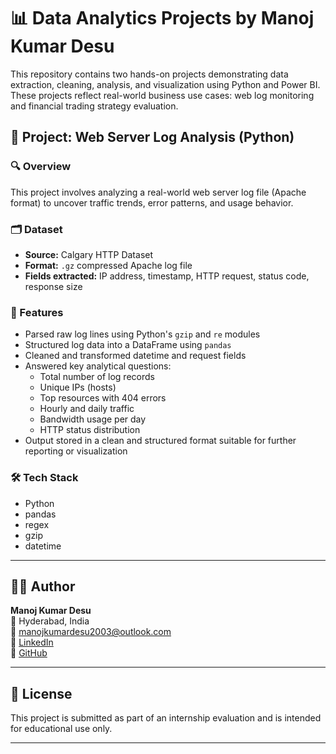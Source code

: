 # 📊 Data Analytics Projects by Manoj Kumar Desu

This repository contains two hands-on projects demonstrating data extraction, cleaning, analysis, and visualization using Python and Power BI. These projects reflect real-world business use cases: web log monitoring and financial trading strategy evaluation.


## 🧠 Project: Web Server Log Analysis (Python)

### 🔍 Overview
This project involves analyzing a real-world web server log file (Apache format) to uncover traffic trends, error patterns, and usage behavior.

### 🗂️ Dataset
- **Source:** Calgary HTTP Dataset
- **Format:** `.gz` compressed Apache log file
- **Fields extracted:** IP address, timestamp, HTTP request, status code, response size

### 🚀 Features
- Parsed raw log lines using Python's `gzip` and `re` modules
- Structured log data into a DataFrame using `pandas`
- Cleaned and transformed datetime and request fields
- Answered key analytical questions:
  - Total number of log records
  - Unique IPs (hosts)
  - Top resources with 404 errors
  - Hourly and daily traffic
  - Bandwidth usage per day
  - HTTP status distribution
- Output stored in a clean and structured format suitable for further reporting or visualization

### 🛠️ Tech Stack
- Python
- pandas
- regex
- gzip
- datetime

---
## 🧑‍🎓 Author

**Manoj Kumar Desu**  
📍 Hyderabad, India  
📧 [manojkumardesu2003@outlook.com](mailto:manojkumardesu2003@outlook.com)  
🔗 [LinkedIn](https://www.linkedin.com/in/manoj-kumar-desu)  
🔗 [GitHub](https://github.com/manojkumar229)

---

## 📄 License

This project is submitted as part of an internship evaluation and is intended for educational use only.

---
